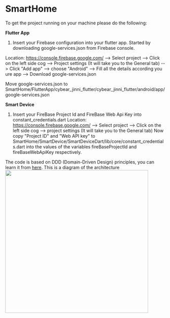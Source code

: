 # SmartHome


To get the project running on your machine please do the following:

**Flutter App**

1. Insert your Firebase configuration into your flutter app.
Started by downloading google-services.json from Firebase console.

Location: https://console.firebase.google.com/  --> Select project --> Click on the left side cog -->
Project settings (It will take you to the General tab) --> Click "Add app" --> choose "Android" -->
Fill all the details according you ure app --> Download google-services.json

Move google-services.json to 
SmartHome/FlutterApp/cybear_jinni_flutter/cybear_jinni_flutter/android/app/google-services.json


**Smart Device**

1. Insert your FireBase Project Id and FireBase Web Api Key into constant_credentials.dart
Location: https://console.firebase.google.com/ --> Select project --> Click on the left side cog -->
project settings (It will take you to the General tab)
Now copy "Project ID" and "Web API key" to 
SmartHome/SmartDevice/SmartDeviceDart/lib/core/constant_credentials.dart
into the values of the variables fireBaseProjectId and fireBaseWebApiKey respectively.




The code is based on DDD (Domain-Driven Design) principles, you can learn it from [here](https://www.youtube.com/watch?v=RMiN59x3uH0&list=PLB6lc7nQ1n4iS5p-IezFFgqP6YvAJy84U).
This is a diagram of the architecture
<img src="https://resocoder.com/wp-content/uploads/2020/03/DDD-Flutter-Diagram-v3.svg" height="450">
